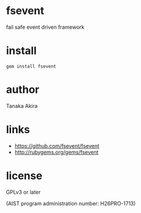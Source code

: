 # fsevent

fail safe event driven framework

# install

```
gem install fsevent
```

# author

Tanaka Akira

# links

- https://github.com/fsevent/fsevent
- http://rubygems.org/gems/fsevent

# license
GPLv3 or later

(AIST program administration number: H26PRO-1713)

